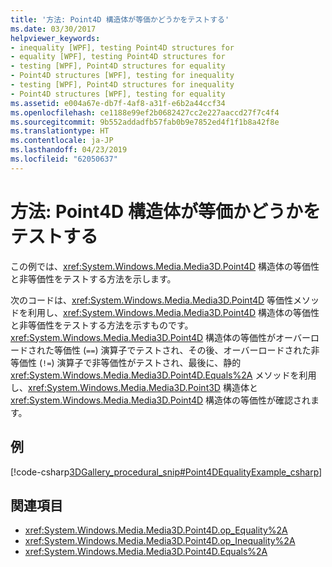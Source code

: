 ```yaml
---
title: '方法: Point4D 構造体が等価かどうかをテストする'
ms.date: 03/30/2017
helpviewer_keywords:
- inequality [WPF], testing Point4D structures for
- equality [WPF], testing Point4D structures for
- testing [WPF], Point4D structures for equality
- Point4D structures [WPF], testing for inequality
- testing [WPF], Point4D structures for inequality
- Point4D structures [WPF], testing for equality
ms.assetid: e004a67e-db7f-4af8-a31f-e6b2a44ccf34
ms.openlocfilehash: ce1188e99ef2b0682427cc2e227aaccd27f7c4f4
ms.sourcegitcommit: 9b552addadfb57fab0b9e7852ed4f1f1b8a42f8e
ms.translationtype: HT
ms.contentlocale: ja-JP
ms.lasthandoff: 04/23/2019
ms.locfileid: "62050637"
---
```

# <a name="how-to-test-point4d-structures-for-equality-and-inequality"></a>方法: Point4D 構造体が等価かどうかをテストする
この例では、<xref:System.Windows.Media.Media3D.Point4D> 構造体の等価性と非等価性をテストする方法を示します。  
  
 次のコードは、<xref:System.Windows.Media.Media3D.Point4D> 等価性メソッドを利用し、<xref:System.Windows.Media.Media3D.Point4D> 構造体の等価性と非等価性をテストする方法を示すものです。  <xref:System.Windows.Media.Media3D.Point4D> 構造体の等価性がオーバーロードされた等価性 (`==`) 演算子でテストされ、その後、オーバーロードされた非等価性 (`!=`) 演算子で非等価性がテストされ、最後に、静的 <xref:System.Windows.Media.Media3D.Point4D.Equals%2A> メソッドを利用し、<xref:System.Windows.Media.Media3D.Point3D> 構造体と <xref:System.Windows.Media.Media3D.Point4D> 構造体の等価性が確認されます。  
  
## <a name="example"></a>例  
 [!code-csharp[3DGallery_procedural_snip#Point4DEqualityExample_csharp](~/samples/snippets/csharp/VS_Snippets_Wpf/3DGallery_procedural_snip/CSharp/Misc3DOperationsExample.cs#point4dequalityexample_csharp)]  
  
## <a name="see-also"></a>関連項目

- <xref:System.Windows.Media.Media3D.Point4D.op_Equality%2A>
- <xref:System.Windows.Media.Media3D.Point4D.op_Inequality%2A>
- <xref:System.Windows.Media.Media3D.Point4D.Equals%2A>
